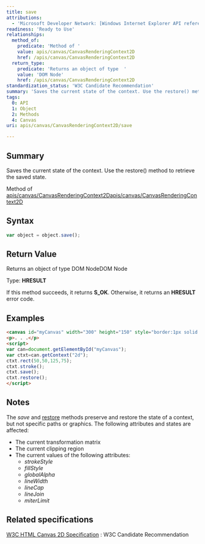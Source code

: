 ```yaml
---
title: save
attributions:
  - 'Microsoft Developer Network: [Windows Internet Explorer API reference Article](http://msdn.microsoft.com/en-us/library/ie/hh828809%28v=vs.85%29.aspx)'
readiness: 'Ready to Use'
relationships:
  method_of:
    predicate: 'Method of '
    value: apis/canvas/CanvasRenderingContext2D
    href: /apis/canvas/CanvasRenderingContext2D
  return_type:
    predicate: 'Returns an object of type  '
    value: 'DOM Node'
    href: /apis/canvas/CanvasRenderingContext2D
standardization_status: 'W3C Candidate Recommendation'
summary: 'Saves the current state of the context. Use the restore() method to retrieve the saved state.'
tags:
  0: API
  1: Object
  2: Methods
  4: Canvas
uri: apis/canvas/CanvasRenderingContext2D/save

---
```

## Summary

Saves the current state of the context. Use the restore() method to retrieve the saved state.

Method of [apis/canvas/CanvasRenderingContext2D](/apis/canvas/CanvasRenderingContext2D)[apis/canvas/CanvasRenderingContext2D](/apis/canvas/CanvasRenderingContext2D)

## Syntax

``` js
var object = object.save();
```

## Return Value

Returns an object of type DOM NodeDOM Node

Type: **HRESULT**

If this method succeeds, it returns **S\_OK**. Otherwise, it returns an **HRESULT** error code.

## Examples

``` html
<canvas id="myCanvas" width="300" height="150" style="border:1px solid blue;"></canvas>
<p>. . .</p>
<script>
var can=document.getElementById("myCanvas");
var ctxt=can.getContext("2d");
ctxt.rect(50,50,125,75);
ctxt.stroke();
ctxt.save();
ctxt.restore();
</script>
```

## Notes

The *save* and [restore](/apis/canvas/CanvasRenderingContext2D/restore) methods preserve and restore the state of a context, but not specific paths or graphics. The following attributes and states are affected:

-   The current transformation matrix
-   The current clipping region
-   The current values of the following attributes:
    -   *strokeStyle*
    -   *fillStyle*
    -   *globalAlpha*
    -   *lineWidth*
    -   *lineCap*
    -   *lineJoin*
    -   *miterLimit*

## Related specifications

[W3C HTML Canvas 2D Specification](http://www.w3.org/TR/2012/CR-2dcontext-20121217/)
:   W3C Candidate Recommendation
